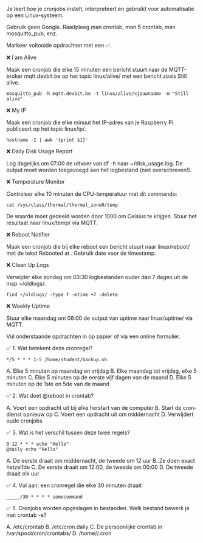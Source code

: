 Je leert hoe je cronjobs instelt, interpreteert en gebruikt voor automatisatie op een Linux-systeem.

Gebruik geen Google. Raadpleeg man crontab, man 5 crontab, man mosquitto_pub, enz.

Markeer voltooide opdrachten met een ✅.

❌ I am Alive

Maak een cronjob die elke 15 minuten een bericht stuurt naar de MQTT-broker mqtt.devbit.be op het topic linux/alive/<jouwnaam> met een bericht zoals Still alive.

```
mosquitto_pub -h mqtt.devbit.be -t linux/alive/<jouwnaam> -m "Still alive"
```
❌ My IP

Maak een cronjob die elke minuut het IP-adres van je Raspberry Pi publiceert op het topic linux/ip/<jouwnaam>.

```
hostname -I | awk '{print $1}'
```
❌ Daily Disk Usage Report

Log dagelijks om 07:00 de uitvoer van df -h naar ~/disk_usage.log. De output moet worden toegevoegd aan het logbestand (niet overschreven!).

❌ Temperature Monitor

Controleer elke 10 minuten de CPU-temperatuur met dit commando:

```
cat /sys/class/thermal/thermal_zone0/temp
```
De waarde moet gedeeld worden door 1000 om Celsius te krijgen. Stuur het resultaat naar linux/temp/<jouwnaam> via MQTT.

❌ Reboot Notifier

Maak een cronjob die bij elke reboot een bericht stuurt naar linux/reboot/<jouwnaam> met de tekst Rebooted at <timestamp>. Gebruik date voor de timestamp.

❌ Clean Up Logs

Verwijder elke zondag om 03:30 logbestanden ouder dan 7 dagen uit de map ~/oldlogs/.

```
find ~/oldlogs/ -type f -mtime +7 -delete
```
❌ Weekly Uptime

Stuur elke maandag om 08:00 de output van uptime naar linux/uptime/<jouwnaam> via MQTT.

Vul onderstaande opdrachten in op papier of via een online formulier.

✅ 1. Wat betekent deze cronregel?

```
*/5 * * * 1-5 /home/student/backup.sh
```
A. Elke 5 minuten op maandag en vrijdag
B. Elke maandag tot vrijdag, elke 5 minuten
C. Elke 5 minuten op de eerste vijf dagen van de maand
D. Elke 5 minuten op de 1ste en 5de van de maand

✅ 2. Wat doet @reboot in crontab?

A. Voert een opdracht uit bij elke herstart van de computer
B. Start de cron-dienst opnieuw op
C. Voert een opdracht uit om middernacht
D. Verwijdert oude cronjobs

✅ 3. Wat is het verschil tussen deze twee regels?

```
0 12 * * * echo "Hello"
@daily echo "Hello"
```
A. De eerste draait om middernacht, de tweede om 12 uur
B. Ze doen exact hetzelfde
C. De eerste draait om 12:00, de tweede om 00:00
D. De tweede draait elk uur

✅ 4. Vul aan: een cronregel die elke 30 minuten draait

```
_____/30 * * * * somecommand
```
✅ 5. Cronjobs worden opgeslagen in bestanden. Welk bestand bewerk je met crontab -e?

A. /etc/crontab
B. /etc/cron.daily
C. De persoonlijke crontab in /var/spool/cron/crontabs/
D. /home/<gebruiker>/.cron

